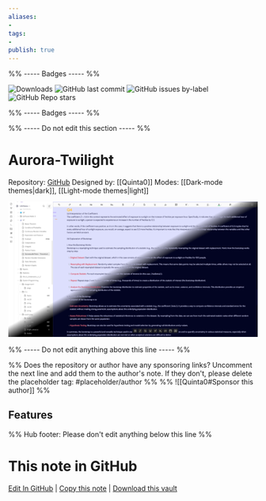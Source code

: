 ```yaml
---
aliases:
- 
tags: 
- 
publish: true
---
```


%% ----- Badges ----- %%

![Downloads](https://img.shields.io/badge/downloads-1035-573E7A?style=for-the-badge&logo=)
![GitHub last commit](https://img.shields.io/github/last-commit/Quinta0/Aurora-Twilight?color=573E7A&label=last%20update&logo=github&style=for-the-badge)
![GitHub issues by-label](https://img.shields.io/github/issues/Quinta0/Aurora-Twilight/help%20wanted?color=573E7A&logo=github&style=for-the-badge) 
![GitHub Repo stars](https://img.shields.io/github/stars/Quinta0/Aurora-Twilight?color=573E7A&logo=github&style=for-the-badge)

%% ----- Badges ----- %%

%% ----- Do not edit this section ----- %%

# Aurora-Twilight

Repository: [GitHub](https://github.com/Quinta0/Aurora-Twilight)
Designed by: [[Quinta0]]
Modes: [[Dark-mode themes|dark]], [[Light-mode themes|light]]



![screenshot](https://github.com/Quinta0/Aurora-Twilight/raw/HEAD/image-small.png)

%% ----- Do not edit anything above this line ----- %% 

%% Does the repository or author have any sponsoring links? Uncomment the next line and add them to the author's note. If they don't, please delete the placeholder tag: #placeholder/author %%
%% ![[Quinta0#Sponsor this author]] %%


## Features



%% Hub footer: Please don't edit anything below this line %%

# This note in GitHub

<span class="git-footer">[Edit In GitHub](https://github.dev/obsidian-community/obsidian-hub/blob/main/02%20-%20Community%20Expansions/02.05%20All%20Community%20Expansions/Themes/Aurora-Twilight.md "git-hub-edit-note") | [Copy this note](https://raw.githubusercontent.com/obsidian-community/obsidian-hub/main/02%20-%20Community%20Expansions/02.05%20All%20Community%20Expansions/Themes/Aurora-Twilight.md "git-hub-copy-note") | [Download this vault](https://github.com/obsidian-community/obsidian-hub/archive/refs/heads/main.zip "git-hub-download-vault") </span>
